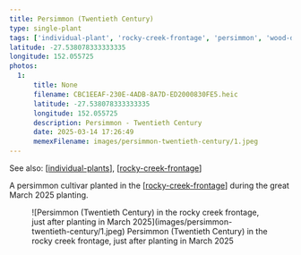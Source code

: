 ```yaml
---
title: Persimmon (Twentieth Century)
type: single-plant
tags: ['individual-plant', 'rocky-creek-frontage', 'persimmon', 'wood-duck-meadows']
latitude: -27.538078333333335
longitude: 152.055725
photos:
  1:
      title: None
      filename: CBC1EEAF-230E-4ADB-8A7D-ED2000830FE5.heic
      latitude: -27.538078333333335
      longitude: 152.055725
      description: Persimmon - Twentieth Century 
      date: 2025-03-14 17:26:49
      memexFilename: images/persimmon-twentieth-century/1.jpeg
---
```


See also: [[individual-plants]], [[rocky-creek-frontage]]

A persimmon cultivar planted in the [[rocky-creek-frontage]] during the great March 2025 planting.

<figure markdown>
![Persimmon (Twentieth Century) in the rocky creek frontage, just after planting in March 2025](images/persimmon-twentieth-century/1.jpeg)
<caption>Persimmon (Twentieth Century) in the rocky creek frontage, just after planting in March 2025</caption>
</figure>

[//begin]: # "Autogenerated link references for markdown compatibility"
[individual-plants]: individual-plants "Individual plants"
[rocky-creek-frontage]: ../rocky-creek-frontage "Rocky Creek Frontage"
[//end]: # "Autogenerated link references"
